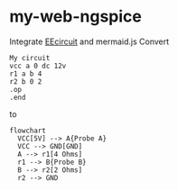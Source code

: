 my-web-ngspice
==============
Integrate [EEcircuit](https://eecircuit.com/) and mermaid.js
Convert
```
My circuit
vcc a 0 dc 12v
r1 a b 4
r2 b 0 2
.op
.end
```
to
```mermaid
flowchart
  VCC[5V] --> A{Probe A}
  VCC --> GND[GND]
  A --> r1[4 Ohms]
  r1 --> B{Probe B}
  B --> r2[2 Ohms]
  r2 --> GND
```
